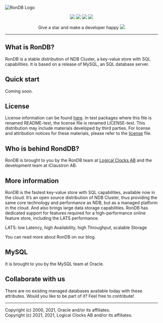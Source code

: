 ![RonDB Logo](https://uploads-ssl.webflow.com/6013cab68382f702f5481fa8/6036462eab5a723283128689_banner-ron.jpg)

<p align="center">
    <a href="https://rondb.com" alt="rondb.com">
        <img src="https://img.shields.io/badge/rondb-com-green" /></a>
    <a href="https://logicalclocks.com" alt="logicalclocks.com">
        <img src="https://img.shields.io/static/v1?label=logicalclocks&message=com&color=blueviolet" /></a>
    <a href="https://dev.mysql.com/doc/" alt="dev.mysql.com/doc">
        <img src="https://img.shields.io/static/v1?label=mysql&message=doc&color=blue" /></a>
    <a href="https://dev.mysql.com/downloads/" alt="dev.mysql.com/downloads">
        <img src="https://img.shields.io/static/v1?label=mysql&message=more&color=orange" /></a>
</p>

<p align="center">
  Give a star and make a developer happy <img src="https://content.logicalclocks.com/hubfs/1f49a.png">
</p>

---

## What is RonDB?

RonDB is a stable distribution of NDB Cluster, a key-value store with SQL capabilities. It is based on a release of MySQL, an SQL database server.

## Quick start

Coming soon.

## License

License information can be found [here](https://github.com/logicalclocks/rondb/blob/21.04/LICENSE). In test packages where this file is renamed README-test, the license file is renamed LICENSE-test. This distribution may include materials developed by third parties. For license and attribution notices for these materials, please refer to the [license](https://github.com/logicalclocks/rondb/blob/21.04/LICENSE) file.

## Who is behind RondDB?

RonDB is brought to you by the RonDB team at [Logical Clocks AB](https://www.logicalclocks.com/) and the development team at iClaustron AB.

## More information

RonDB is the fastest key-value store with SQL capabilities, available now in the cloud. It’s an open source distribution of NDB Cluster, thus providing the same core technology and performance as NDB, but as a managed platform in the cloud. And also brings large data storage capabilities.
RonDB has dedicated support for features required for a high-performance online feature store, including the LATS performance.


LATS: low Latency, high Availability, high Throughput, scalable Storage

You can read more about RonDB on our blog.

## MySQL
It is brought to you by the MySQL team at Oracle.

## Collaborate with us

There are no existing managed databases available today with these attributes. Would you like to be part of it? Feel free to contribute!

---

Copyright (c) 2000, 2021, Oracle and/or its affiliates.   
Copyright (c) 2021, 2021, Logical Clocks AB and/or its affiliates.
